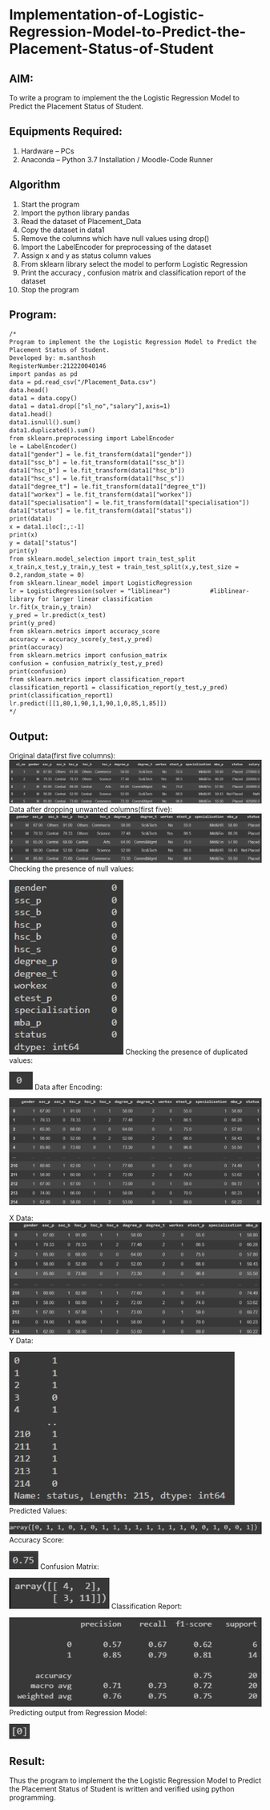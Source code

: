 # Implementation-of-Logistic-Regression-Model-to-Predict-the-Placement-Status-of-Student

## AIM:
To write a program to implement the the Logistic Regression Model to Predict the Placement Status of Student.

## Equipments Required:
1. Hardware – PCs
2. Anaconda – Python 3.7 Installation / Moodle-Code Runner

## Algorithm
1. Start the program
2. Import the python library pandas
3. Read the dataset of Placement_Data
4. Copy the dataset in data1
5. Remove the columns which have null values using drop()
6. Import the LabelEncoder for preprocessing of the dataset
7. Assign x and y as status column values
8. From sklearn library select the model to perform Logistic Regression
9. Print the accuracy , confusion matrix and classification report of the dataset
10. Stop the program

## Program:
```
/*
Program to implement the the Logistic Regression Model to Predict the Placement Status of Student.
Developed by: m.santhosh
RegisterNumber:212220040146
import pandas as pd
data = pd.read_csv("/Placement_Data.csv")
data.head()
data1 = data.copy()
data1 = data1.drop(["sl_no","salary"],axis=1)           
data1.head()
data1.isnull().sum()    
data1.duplicated().sum()
from sklearn.preprocessing import LabelEncoder
le = LabelEncoder()
data1["gender"] = le.fit_transform(data1["gender"])
data1["ssc_b"] = le.fit_transform(data1["ssc_b"])
data1["hsc_b"] = le.fit_transform(data1["hsc_b"])
data1["hsc_s"] = le.fit_transform(data1["hsc_s"])
data1["degree_t"] = le.fit_transform(data1["degree_t"])
data1["workex"] = le.fit_transform(data1["workex"])
data1["specialisation"] = le.fit_transform(data1["specialisation"])
data1["status"] = le.fit_transform(data1["status"])
print(data1)
x = data1.iloc[:,:-1]
print(x)
y = data1["status"]
print(y)
from sklearn.model_selection import train_test_split  
x_train,x_test,y_train,y_test = train_test_split(x,y,test_size = 0.2,random_state = 0)
from sklearn.linear_model import LogisticRegression
lr = LogisticRegression(solver = "liblinear")           #liblinear-library for larger linear classification
lr.fit(x_train,y_train)
y_pred = lr.predict(x_test)
print(y_pred)
from sklearn.metrics import accuracy_score
accuracy = accuracy_score(y_test,y_pred)
print(accuracy)
from sklearn.metrics import confusion_matrix
confusion = confusion_matrix(y_test,y_pred)
print(confusion)
from sklearn.metrics import classification_report
classification_report1 = classification_report(y_test,y_pred)
print(classification_report1)
lr.predict([[1,80,1,90,1,1,90,1,0,85,1,85]])
*/
```

## Output:
Original data(first five columns):
![the Logistic Regression Model to Predict the Placement Status of Student](o1.png)
Data after dropping unwanted columns(first five):
![the Logistic Regression Model to Predict the Placement Status of Student](o2.png)
Checking the presence of null values: 

![the Logistic Regression Model to Predict the Placement Status of Student](o3.png)
Checking the presence of duplicated values: 

![the Logistic Regression Model to Predict the Placement Status of Student](o4.png)
Data after Encoding: 

![the Logistic Regression Model to Predict the Placement Status of Student](o5.png)

X Data: 
![the Logistic Regression Model to Predict the Placement Status of Student](o6.png)
Y Data: 

![the Logistic Regression Model to Predict the Placement Status of Student](o7.png)
Predicted Values: 

![the Logistic Regression Model to Predict the Placement Status of Student](o8.png)
Accuracy Score: 

![the Logistic Regression Model to Predict the Placement Status of Student](o9.png)
Confusion Matrix: 

![the Logistic Regression Model to Predict the Placement Status of Student](o10.png)
Classification Report: 

![the Logistic Regression Model to Predict the Placement Status of Student](o11.png)
Predicting output from Regression Model: 

![the Logistic Regression Model to Predict the Placement Status of Student](o12.png)

## Result:
Thus the program to implement the the Logistic Regression Model to Predict the Placement Status of Student is written and verified using python programming.
